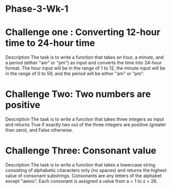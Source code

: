 # Phase-3-Wk-1

# Challenge one : Converting 12-hour time to 24-hour time
Description
The task is to write a function that takes an hour, a minute, and a period (either "am" or "pm") as input and converts the time into 24-hour format. The hour input will be in the range of 1 to 12, the minute input will be in the range of 0 to 59, and the period will be either "am" or "pm".



# Challenge Two: Two numbers are positive
Description
The task is to write a function that takes three integers as input and returns True if exactly two out of the three integers are positive (greater than zero), and False otherwise.

# Challenge Three: Consonant value
Description
The task is to write a function that takes a lowercase string consisting of alphabetic characters only (no spaces) and returns the highest value of consonant substrings. Consonants are any letters of the alphabet except "aeiou". Each consonant is assigned a value from a = 1 to z = 26.